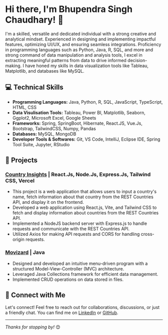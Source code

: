 # Hi there, I'm Bhupendra Singh Chaudhary! 👋

I'm a skilled, versatile and dedicated individual with a strong creative and analytical mindset. Experienced in designing and implementing impactful features, optimizing UI/UX, and ensuring seamless integrations. Proficiency in programming languages such as Python, Java, R, SQL, and more and strong command of data manipulation and analysis tools, I excel in extracting meaningful patterns from data to drive informed decision-making. I have honed my skills in data visualization tools like Tableau, Matplotlib, and databases like MySQL.

## 💻 Technical Skills

- **Programming Languages:** Java, Python, R, SQL, JavaScript, TypeScript, HTML, CSS
- **Data Visulisation Tools:** Tableau, Power BI, Matplotlib, Seaborn, Ggplot2, Microsoft Excel, Google Sheets
- **Frameworks:** Spring, SpringBoot, Hibernate, React.JS, Vue.Js, Bootstrap, TailwindCSS, Numpy, Pandas
- **Databases:** MySQL, MongoDB
- **Developer Tools & Softwares:** Git, VS Code, IntelliJ, Eclipse IDE, Spring Tool Suite, Jupyter, RStudio

## 🚀 Projects

### [Country Insights](https://country-insights-frontend.vercel.app) | React.Js, Node.Js, Express.Js, Tailwind CSS, Vercel 
- This project is a web application that allows users to input a country's name, fetch information about that country from the REST Countries API, and display it on the frontend.
- Developed a web application using React.js, Vite, and Tailwind CSS to fetch and display information about countries from the REST Countries API.
- Implemented a NodeJS backend server with Express.js to handle requests and communicate with the REST Countries API.
- Utilized Axios for making API requests and CORS for handling cross-origin requests.

### [Movizard](https://github.com/bhupendrasingh08/Project/tree/master/MoVizard) | Java 
- Designed and developed an intuitive menu-driven program with a structured Model-View-Controller (MVC) architecture.
- Leveraged Java Collections framework for efficient data management.
- Implemented CRUD operations on data stored in files.

## 🌟 Connect with Me

Let's connect! Feel free to reach out for collaborations, discussions, or just a friendly chat. You can find me on [LinkedIn](https://linkedin.com/in/bhupendrasingh-b089aa210) or [GitHub](https://github.com/bhupendrasingh08).

---

*Thanks for stopping by!* 😊
